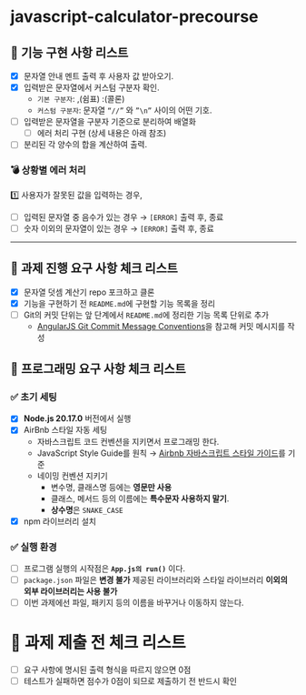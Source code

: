 # javascript-calculator-precourse

## 📗 기능 구현 사항 리스트

- [x] 문자열 안내 멘트 출력 후 사용자 값 받아오기.
- [x] 입력받은 문자열에서 커스텀 구분자 확인.
  - `기본 구분자`: ,(쉼표) :(콜론)
  - `커스텀 구분자`: 문자열 `“//”` 와 `”\n”` 사이의 어떤 기호.
- [ ] 입력받은 문자열을 구분자 기준으로 분리하여 배열화
  - [ ] 에러 처리 구현 (상세 내용은 아래 참조)
- [ ] 분리된 각 양수의 합을 계산하여 출력.

### 💣 상황별 에러 처리

1️⃣ 사용자가 잘못된 값을 입력하는 경우,

- [ ] 입력된 문자열 중 음수가 있는 경우 → `[ERROR]` 출력 후, 종료
- [ ] 숫자 이외의 문자열이 있는 경우 → `[ERROR]` 출력 후, 종료

---

## 📕 과제 진행 요구 사항 체크 리스트

- [x] 문자열 덧셈 계산기 repo 포크하고 클론
- [x] 기능을 구현하기 전 `README.md`에 구현할 기능 목록을 정리
- [ ] Git의 커밋 단위는 앞 단계에서 `README.md`에 정리한 기능 목록 단위로 추가
  - [AngularJS Git Commit Message Conventions](https://gist.github.com/stephenparish/9941e89d80e2bc58a153)을
    참고해 커밋 메시지를 작성

## 📘 프로그래밍 요구 사항 체크 리스트

### ✅ 초기 세팅

- [x] **Node.js 20.17.0** 버전에서 실행
- [x] AirBnb 스타일 자동 세팅
  - 자바스크립트 코드 컨벤션을 지키면서 프로그래밍 한다.
  - JavaScript Style Guide를 원칙 →
    [Airbnb 자바스크립트 스타일 가이드](https://github.com/airbnb/javascript)를
    기준
  - 네이밍 컨벤션 지키기
    - 변수명, 클래스명 등에는 **영문만 사용**
    - 클래스, 메서드 등의 이름에는 **특수문자 사용하지 말기**.
    - **상수명**은 `SNAKE_CASE`
- [x] npm 라이브러리 설치

### ✅ 실행 환경

- [ ] 프로그램 실행의 시작점은 **`App.js의 run()`** 이다.
- [ ] `package.json` 파일은 **변경 불가** 제공된 라이브러리와 스타일 라이브러리
      **이외의 외부 라이브러리는 사용 불가**
- [ ] 이번 과제에선 파일, 패키지 등의 이름을 바꾸거나 이동하지 않는다.

# 📌 과제 제출 전 체크 리스트

- [ ] 요구 사항에 명시된 출력 형식을 따르지 않으면 0점
- [ ] 테스트가 실패하면 점수가 0점이 되므로 제출하기 전 반드시 확인
